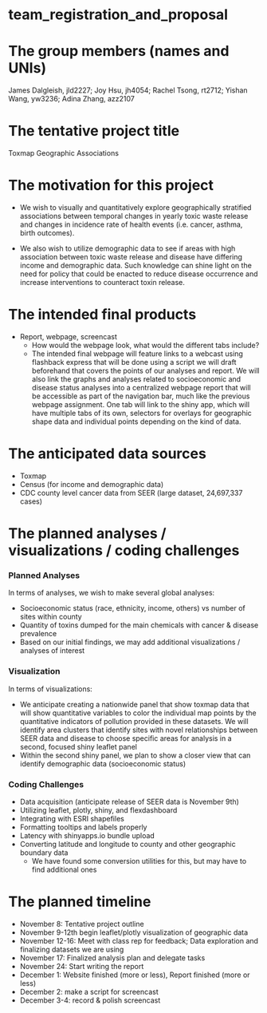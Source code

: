 team\_registration\_and\_proposal
================

The group members (names and UNIs)
==================================

James Dalgleish, jld2227; Joy Hsu, jh4054; Rachel Tsong, rt2712; Yishan Wang, yw3236; Adina Zhang, azz2107

The tentative project title
===========================

Toxmap Geographic Associations

The motivation for this project
===============================

-   We wish to visually and quantitatively explore geographically stratified associations between temporal changes in yearly toxic waste release and changes in incidence rate of health events (i.e. cancer, asthma, birth outcomes).

-   We also wish to utilize demographic data to see if areas with high association between toxic waste release and disease have differing income and demographic data. Such knowledge can shine light on the need for policy that could be enacted to reduce disease occurrence and increase interventions to counteract toxin release.

The intended final products
===========================

-   Report, webpage, screencast
    -   How would the webpage look, what would the different tabs include?
    -   The intended final webpage will feature links to a webcast using flashback express that will be done using a script we will draft beforehand that covers the points of our analyses and report. We will also link the graphs and analyses related to socioeconomic and disease status analyses into a centralized webpage report that will be accessible as part of the navigation bar, much like the previous webpage assignment. One tab will link to the shiny app, which will have multiple tabs of its own, selectors for overlays for geographic shape data and individual points depending on the kind of data.

The anticipated data sources
============================

-   Toxmap
-   Census (for income and demographic data)
-   CDC county level cancer data from SEER (large dataset, 24,697,337 cases)

The planned analyses / visualizations / coding challenges
=========================================================

### Planned Analyses

In terms of analyses, we wish to make several global analyses:

-   Socioeconomic status (race, ethnicity, income, others) vs number of sites within county
-   Quantity of toxins dumped for the main chemicals with cancer & disease prevalence
-   Based on our initial findings, we may add additional visualizations / analyses of interest

### Visualization

In terms of visualizations:

-   We anticipate creating a nationwide panel that show toxmap data that will show quantitative variables to color the individual map points by the quantitative indicators of pollution provided in these datasets. We will identify area clusters that identify sites with novel relationships between SEER data and disease to choose specific areas for analysis in a second, focused shiny leaflet panel
-   Within the second shiny panel, we plan to show a closer view that can identify demographic data (socioeconomic status)

### Coding Challenges

-   Data acquisition (anticipate release of SEER data is November 9th)
-   Utilizing leaflet, plotly, shiny, and flexdashboard
-   Integrating with ESRI shapefiles
-   Formatting tooltips and labels properly
-   Latency with shinyapps.io bundle upload
-   Converting latitude and longitude to county and other geographic boundary data
    -   We have found some conversion utilities for this, but may have to find additional ones

The planned timeline
====================

-   November 8: Tentative project outline
-   November 9-12th begin leaflet/plotly visualization of geographic data
-   November 12-16: Meet with class rep for feedback; Data exploration and finalizing datasets we are using
-   November 17: Finalized analysis plan and delegate tasks
-   November 24: Start writing the report
-   December 1: Website finished (more or less), Report finished (more or less)
-   December 2: make a script for screencast
-   December 3-4: record & polish screencast
